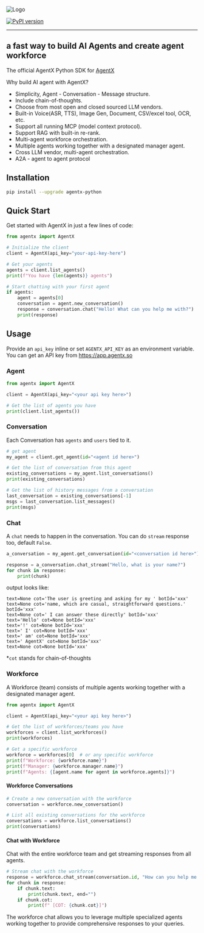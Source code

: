 ![Logo](https://agentx-resources.s3.us-west-1.amazonaws.com/AgentX-logo-387x60.png)

[![PyPI version](https://img.shields.io/pypi/v/agentx-python)](https://pypi.org/project/agentx-python/)

---

## a fast way to build AI Agents and create agent workforce

The official AgentX Python SDK for [AgentX](https://www.agentx.so/)

Why build AI agent with AgentX?

- Simplicity, Agent - Conversation - Message structure.
- Include chain-of-thoughts.
- Choose from most open and closed sourced LLM vendors.
- Built-in Voice(ASR, TTS), Image Gen, Document, CSV/excel tool, OCR, etc.
- Support all running MCP (model context protocol).
- Support RAG with built-in re-rank.
- Multi-agent workforce orchestration.
- Multiple agents working together with a designated manager agent.
- Cross LLM vendor, multi-agent orchestration.
- A2A - agent to agent protocol

## Installation

```bash
pip install --upgrade agentx-python
```

## Quick Start

Get started with AgentX in just a few lines of code:

```python
from agentx import AgentX

# Initialize the client
client = AgentX(api_key="your-api-key-here")

# Get your agents
agents = client.list_agents()
print(f"You have {len(agents)} agents")

# Start chatting with your first agent
if agents:
    agent = agents[0]
    conversation = agent.new_conversation()
    response = conversation.chat("Hello! What can you help me with?")
    print(response)
```

## Usage

Provide an `api_key` inline or set `AGENTX_API_KEY` as an environment variable.
You can get an API key from https://app.agentx.so

### Agent

```python
from agentx import AgentX

client = AgentX(api_key="<your api key here>")

# Get the list of agents you have
print(client.list_agents())
```

### Conversation

Each Conversation has `agents` and `users` tied to it.

```python
# get agent
my_agent = client.get_agent(id="<agent id here>")

# Get the list of conversation from this agent
existing_conversations = my_agent.list_conversations()
print(existing_conversations)

# Get the list of history messages from a conversation
last_conversation = existing_conversations[-1]
msgs = last_conversation.list_messages()
print(msgs)
```

### Chat

A `chat` needs to happen in the conversation. You can do `stream` response too, default `False`.

```python
a_conversation = my_agent.get_conversation(id="<conversation id here>")

response = a_conversation.chat_stream("Hello, what is your name?")
for chunk in response:
    print(chunk)
```

output looks like:

```
text=None cot='The user is greeting and asking for my ' botId='xxx'
text=None cot='name, which are casual, straightforward questions.' botId='xxx'
text=None cot=' I can answer these directly' botId='xxx'
text='Hello' cot=None botId='xxx'
text='!' cot=None botId='xxx'
text=' I' cot=None botId='xxx'
text=' am' cot=None botId='xxx'
text=' AgentX' cot=None botId='xxx'
text=None cot=None botId='xxx'
```

\*`cot` stands for chain-of-thoughts

### Workforce

A Workforce (team) consists of multiple agents working together with a designated manager agent.

```python
from agentx import AgentX

client = AgentX(api_key="<your api key here>")

# Get the list of workforces/teams you have
workforces = client.list_workforces()
print(workforces)

# Get a specific workforce
workforce = workforces[0]  # or any specific workforce
print(f"Workforce: {workforce.name}")
print(f"Manager: {workforce.manager.name}")
print(f"Agents: {[agent.name for agent in workforce.agents]}")
```

#### Workforce Conversations

```python
# Create a new conversation with the workforce
conversation = workforce.new_conversation()

# List all existing conversations for the workforce
conversations = workforce.list_conversations()
print(conversations)
```

#### Chat with Workforce

Chat with the entire workforce team and get streaming responses from all agents.

```python
# Stream chat with the workforce
response = workforce.chat_stream(conversation.id, "How can you help me with this project?")
for chunk in response:
    if chunk.text:
        print(chunk.text, end="")
    if chunk.cot:
        print(f" [COT: {chunk.cot}]")
```

The workforce chat allows you to leverage multiple specialized agents working together to provide comprehensive responses to your queries.
